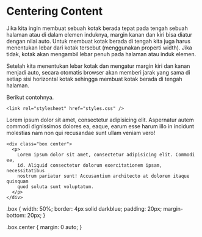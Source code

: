 # Centering Content
Jika kita ingin membuat sebuah kotak berada tepat pada tengah sebuah halaman atau di dalam elemen induknya, margin kanan dan kiri bisa diatur dengan nilai auto. Untuk membuat kotak berada di tengah kita juga harus menentukan lebar dari kotak tersebut (menggunakan properti width). Jika tidak, kotak akan mengambil lebar penuh pada halaman atau induk elemen.

Setelah kita menentukan lebar kotak dan mengatur margin kiri dan kanan menjadi auto, secara otomatis browser akan memberi jarak yang sama di setiap sisi horizontal kotak sehingga membuat kotak berada di tengah halaman. 

Berikut contohnya.

<!DOCTYPE html>
<html>
  <head>
    <meta charset="UTF-8" />
    <title>Judul Dokumen</title>
    
    <link rel="stylesheet" href="styles.css" />
  </head>
  <body>
    <div class="box">
      <p>
        Lorem ipsum dolor sit amet, consectetur adipisicing elit. Aspernatur
        autem commodi dignissimos dolores ea, eaque, earum esse harum illo in
        incidunt molestias nam non qui recusandae sunt ullam veniam vero!
      </p>
    </div>

    <div class="box center">
      <p>
        Lorem ipsum dolor sit amet, consectetur adipisicing elit. Commodi ea,
        id. Aliquid consectetur dolorum exercitationem ipsam, necessitatibus
        nostrum pariatur sunt! Accusantium architecto at dolorem itaque quisquam
        quod soluta sunt voluptatum.
      </p>
    </div>
  </body>
</html>

.box {
  width: 50%;
  border: 4px solid darkblue;
  padding: 20px;
  margin-bottom: 20px;
}

.box.center {
  margin: 0 auto;
}
